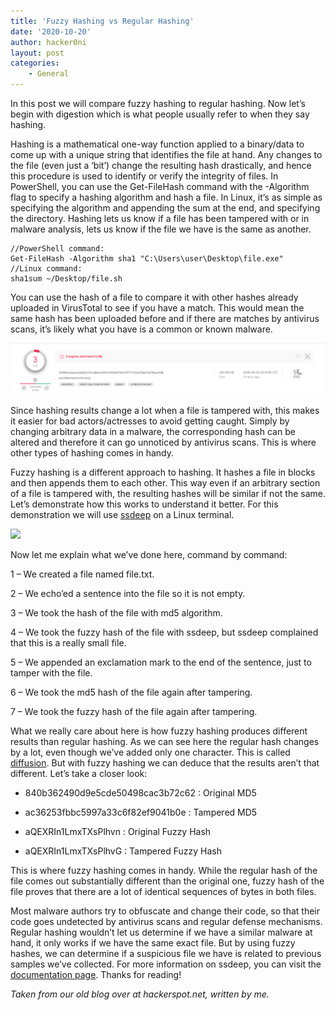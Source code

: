 ```yaml
---
title: 'Fuzzy Hashing vs Regular Hashing'
date: '2020-10-20'
author: hacker0ni
layout: post
categories:
    - General
---
```


In this post we will compare fuzzy hashing to regular hashing. Now let’s begin with digestion which is what people usually refer to when they say hashing.

Hashing is a mathematical one-way function applied to a binary/data to come up with a unique string that identifies the file at hand. Any changes to the file (even just a ‘bit’) change the resulting hash drastically, and hence this procedure is used to identify or verify the integrity of files. In PowerShell, you can use the Get-FileHash command with the -Algorithm flag to specify a hashing algorithm and hash a file. In Linux, it’s as simple as specifying the algorithm and appending the sum at the end, and specifying the directory. Hashing lets us know if a file has been tampered with or in malware analysis, lets us know if the file we have is the same as another.

```
//PowerShell command:
Get-FileHash -Algorithm sha1 "C:\Users\user\Desktop\file.exe"
//Linux command:
sha1sum ~/Desktop/file.sh
```

You can use the hash of a file to compare it with other hashes already uploaded in VirusTotal to see if you have a match. This would mean the same hash has been uploaded before and if there are matches by antivirus scans, it’s likely what you have is a common or known malware.

![](/assets/img/fuzzyhash1.png)

Since hashing results change a lot when a file is tampered with, this makes it easier for bad actors/actresses to avoid getting caught. Simply by changing arbitrary data in a malware, the corresponding hash can be altered and therefore it can go unnoticed by antivirus scans. This is where other types of hashing comes in handy.

Fuzzy hashing is a different approach to hashing. It hashes a file in blocks and then appends them to each other. This way even if an arbitrary section of a file is tampered with, the resulting hashes will be similar if not the same. Let’s demonstrate how this works to understand it better. For this demonstration we will use [ssdeep](https://ssdeep-project.github.io/ssdeep/index.html) on a Linux terminal.

![](/assets/img/fuzzyhash3.png)</figure>

Now let me explain what we’ve done here, command by command:

1 – We created a file named file.txt.

2 – We echo’ed a sentence into the file so it is not empty.

3 – We took the hash of the file with md5 algorithm.

4 – We took the fuzzy hash of the file with ssdeep, but ssdeep complained that this is a really small file.

5 – We appended an exclamation mark to the end of the sentence, just to tamper with the file.

6 – We took the md5 hash of the file again after tampering.

7 – We took the fuzzy hash of the file again after tampering.

What we really care about here is how fuzzy hashing produces different results than regular hashing. As we can see here the regular hash changes by a lot, even though we’ve added only one character. This is called [diffusion](https://en.wikipedia.org/wiki/Confusion_and_diffusion#Definition). But with fuzzy hashing we can deduce that the results aren’t that different. Let’s take a closer look:

- 840b362490d9e5cde50498cac3b72c62 : Original MD5

- ac36253fbbc5997a33c6f82ef9041b0e : Tampered MD5

- aQEXRIn1LmxTXsPlhvn : Original Fuzzy Hash

- aQEXRIn1LmxTXsPlhvG : Tampered Fuzzy Hash

This is where fuzzy hashing comes in handy. While the regular hash of the file comes out substantially different than the original one, fuzzy hash of the file proves that there are a lot of identical sequences of bytes in both files.

Most malware authors try to obfuscate and change their code, so that their code goes undetected by antivirus scans and regular defense mechanisms. Regular hashing wouldn’t let us determine if we have a similar malware at hand, it only works if we have the same exact file. But by using fuzzy hashes, we can determine if a suspicious file we have is related to previous samples we’ve collected. For more information on ssdeep, you can visit the [documentation page](https://ssdeep-project.github.io/ssdeep/manpage.txt). Thanks for reading!

*Taken from our old blog over at hackerspot.net, written by me.*